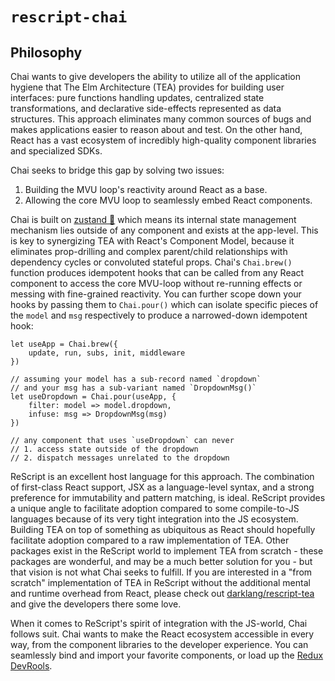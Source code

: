 # `rescript-chai`

## Philosophy

Chai wants to give developers the ability to utilize all of the application hygiene that The Elm Architecture (TEA) provides for building user interfaces: pure functions handling updates, centralized state transformations, and declarative side-effects represented as data structures. This approach eliminates many common sources of bugs and makes applications easier to reason about and test. On the other hand, React has a vast ecosystem of incredibly high-quality component libraries and specialized SDKs.

Chai seeks to bridge this gap by solving two issues:
1. Building the MVU loop's reactivity around React as a base.
2. Allowing the core MVU loop to seamlessly embed React components. 

Chai is built on [zustand 🐻](https://github.com/pmndrs/zustand) which means its internal state management mechanism lies outside of any component and exists at the app-level. This is key to synergizing TEA with React's Component Model, because it eliminates prop-drilling and complex parent/child relationships with dependency cycles or convoluted stateful props. Chai's `Chai.brew()` function produces idempotent hooks that can be called from any React component to access the core MVU-loop without re-running effects or messing with fine-grained reactivity. You can further scope down your hooks by passing them to `Chai.pour()` which can isolate specific pieces of the `model` and `msg` respectively to produce a narrowed-down idempotent hook:

```rescript
let useApp = Chai.brew({
    update, run, subs, init, middleware  
})

// assuming your model has a sub-record named `dropdown`
// and your msg has a sub-variant named `DropdownMsg()`
let useDropdown = Chai.pour(useApp, {
    filter: model => model.dropdown,
    infuse: msg => DropdownMsg(msg)
})

// any component that uses `useDropdown` can never 
// 1. access state outside of the dropdown
// 2. dispatch messages unrelated to the dropdown
```

ReScript is an excellent host language for this approach. The combination of first-class React support, JSX as a language-level syntax, and a strong preference for immutability and pattern matching, is ideal.  ReScript provides a unique angle to facilitate adoption compared to some compile-to-JS languages because of its very tight integration into the JS ecosystem. Building TEA on top of something as ubiquitous as React should hopefully facilitate adoption compared to a raw implementation of TEA. Other packages exist in the ReScript world to implement TEA from scratch - these packages are wonderful, and may be a much better solution for you - but that vision is not what Chai seeks to fulfill. If you are interested in a "from scratch" implementation of TEA in ReScript without the additional mental and runtime overhead from React, please check out [darklang/rescript-tea](https://github.com/darklang/rescript-tea) and give the developers there some love. 

When it comes to ReScript's spirit of integration with the JS-world, Chai follows suit. Chai wants to make the React ecosystem accessible in every way, from the component libraries to the developer experience. You can seamlessly bind and import your favorite components, or load up the [Redux DevRools](https://github.com/reduxjs/redux-devtools).